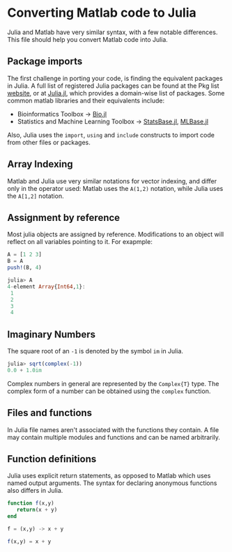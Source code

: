 # Converting Matlab code to Julia

Julia and Matlab have very similar syntax, with a few notable differences. This file should help you convert Matlab code into Julia.

## Package imports
The first challenge in porting your code, is finding the equivalent packages in Julia. A full list of registered Julia packages can be found at the Pkg list [website](http://pkg.julialang.org/), or at [Julia.jl](https://github.com/svaksha/Julia.jl), which provides a domain-wise list of packages. Some common matlab libraries and their equivalents include:

- Bioinformatics Toolbox -> [Bio.jl](https://github.com/BioJulia/Bio.jl)
- Statistics and Machine Learning Toolbox -> [StatsBase.jl](https://github.com/JuliaStats/StatsBase.jl), [MLBase.jl](https://github.com/JuliaStats/MLBase.jl)

Also, Julia uses the `import`, `using` and `include` constructs to import code from other files or packages.

## Array Indexing
Matlab and Julia use very similar notations for vector indexing, and differ only in the operator used: Matlab uses the `A(1,2)` notation, while Julia uses the `A[1,2]` notation.

## Assignment by reference
Most julia objects are assigned by reference. Modifications to an object will reflect on all variables pointing to it.
For exapmple:
```julia
A = [1 2 3]
B = A
push!(B, 4)

julia> A
4-element Array{Int64,1}:
 1
 2
 3
 4
```

## Imaginary Numbers
The square root of an `-1` is denoted by the symbol `im` in Julia.

```julia
julia> sqrt(complex(-1))
0.0 + 1.0im
```

Complex numbers in general are represented by the `Complex{T}` type. The complex form of a number can be obtained using the `complex` function.

## Files and functions

In Julia file names aren't associated with the functions they contain. A file may contain multiple modules and functions and can be named arbitrarily.

## Function definitions
Julia uses explicit return statements, as opposed to Matlab which uses named output arguments. The syntax for declaring anonymous functions also differs in Julia.

```julia
function f(x,y)
   return(x + y)
end

f = (x,y) -> x + y

f(x,y) = x + y
```
